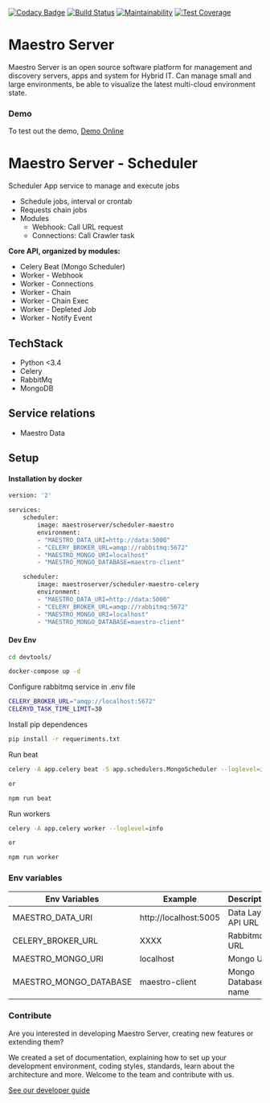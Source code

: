 [![Codacy Badge](https://api.codacy.com/project/badge/Grade/70223d33e20d4ed59ea4e310dc38260d)](https://www.codacy.com/app/maestro/scheduler-app?utm_source=github.com&amp;utm_medium=referral&amp;utm_content=maestro-server/scheduler-app&amp;utm_campaign=Badge_Grade)
[![Build Status](https://travis-ci.org/maestro-server/scheduler-app.svg?branch=master)](https://travis-ci.org/maestro-server/scheduler-app)
[![Maintainability](https://api.codeclimate.com/v1/badges/3a073f54d89d948c0c08/maintainability)](https://codeclimate.com/github/maestro-server/scheduler-app/maintainability)
[![Test Coverage](https://api.codeclimate.com/v1/badges/3a073f54d89d948c0c08/test_coverage)](https://codeclimate.com/github/maestro-server/scheduler-app/test_coverage)

# Maestro Server #

Maestro Server is an open source software platform for management and discovery servers, apps and system for Hybrid IT. Can manage small and large environments, be able to visualize the latest multi-cloud environment state.

### Demo ###
To test out the demo, [Demo Online](http://demo.maestroserver.io "Demo Online")

# Maestro Server - Scheduler #

Scheduler App service to manage and execute jobs

- Schedule jobs, interval or crontab
- Requests chain jobs
- Modules
    - Webhook: Call URL request
    - Connections: Call Crawler task

**Core API, organized by modules:**

* Celery Beat (Mongo Scheduler)
* Worker - Webhook
* Worker - Connections
* Worker - Chain
* Worker - Chain Exec
* Worker - Depleted Job
* Worker - Notify Event

## TechStack ##
* Python <3.4
* Celery
* RabbitMq
* MongoDB

## Service relations ##
* Maestro Data

## Setup #

#### Installation by docker ####

```bash
version: '2'

services:
    scheduler:
        image: maestroserver/scheduler-maestro
        environment:
        - "MAESTRO_DATA_URI=http://data:5000"
        - "CELERY_BROKER_URL=amqp://rabbitmq:5672"
        - "MAESTRO_MONGO_URI=localhost"
        - "MAESTRO_MONGO_DATABASE=maestro-client"

    scheduler:
        image: maestroserver/scheduler-maestro-celery
        environment:
        - "MAESTRO_DATA_URI=http://data:5000"
        - "CELERY_BROKER_URL=amqp://rabbitmq:5672"
        - "MAESTRO_MONGO_URI=localhost"
        - "MAESTRO_MONGO_DATABASE=maestro-client"
```

#### Dev Env ####
```bash
cd devtools/

docker-compose up -d
```

Configure rabbitmq service in .env file

```bash
CELERY_BROKER_URL="amqp://localhost:5672"
CELERYD_TASK_TIME_LIMIT=30
```

Install pip dependences
```bash
pip install -r requeriments.txt
```

Run beat
```bash
celery -A app.celery beat -S app.schedulers.MongoScheduler --loglevel=info

or 

npm run beat
```

Run workers
```bash
celery -A app.celery worker --loglevel=info

or 

npm run worker
```

### Env variables ###

| Env Variables                | Example                  | Description                        |
|------------------------------|--------------------------|------------------------------------|
| MAESTRO_DATA_URI             | http://localhost:5005    | Data Layer API URL                 |
| CELERY_BROKER_URL            | XXXX                     | Rabbitmq URL                       |
| MAESTRO_MONGO_URI            | localhost                | Mongo URI                          |
| MAESTRO_MONGO_DATABASE       | maestro-client           | Mongo Database name                |


### Contribute ###

Are you interested in developing Maestro Server, creating new features or extending them?

We created a set of documentation, explaining how to set up your development environment, coding styles, standards, learn about the architecture and more. Welcome to the team and contribute with us.

[See our developer guide](http://docs.maestroserver.io/en/latest/contrib.html)